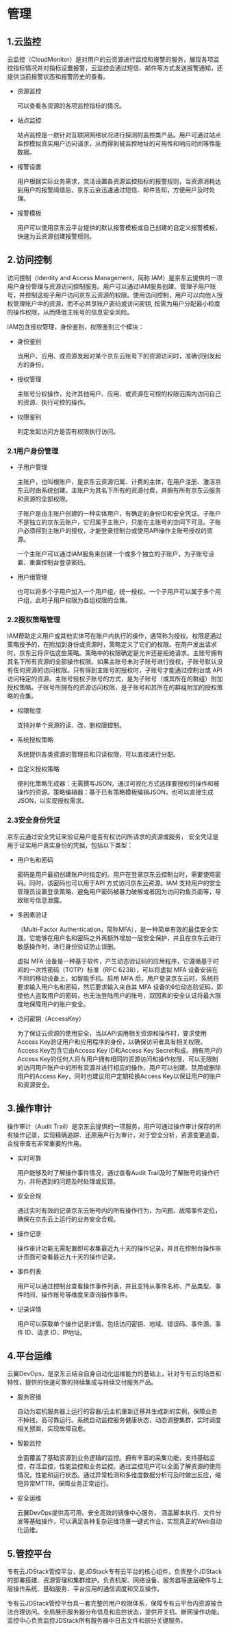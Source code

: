 # 管理

## 1.云监控

  云监控（CloudMonitor）是对用户的云资源进行监控和报警的服务，展现各项监控指标情况并对指标设置报警，云监控会通过短信、邮件等方式发送报警通知，还提供当前报警状态和报警历史的查看。

- 资源监控

  可以查看各资源的各项监控指标的情况。

- 站点监控

  站点监控是一款针对互联网网络状况进行探测的监控类产品。用户可通过站点监控模拟真实用户访问请求，从而得到被监控地址的可用性和响应时间等性能数据。

- 报警设置

  用户根据实际业务需求，灵活设置各资源监控指标的报警规则，当资源消耗达到用户的报警阈值后，京东云会迅速通过短信、邮件告知，方便用户及时处理。

- 报警模板

  用户可以使用京东云平台提供的默认报警模板或自己创建的自定义报警模板，快速为云资源创建报警规则。


## 2.访问控制

访问控制（Identity and Access Management，简称 IAM）是京东云提供的一项用户身份管理与资源访问控制服务。用户可以通过IAM服务创建、管理子用户账号，并控制这些子用户访问京东云资源的权限。使用访问控制，用户可以向他人授权管理账户中的资源，而不必共享账户密码或访问密钥, 按需为用户分配最小粒度的操作权限，从而降低主账号的信息安全风险。

IAM包含授权管理，身份鉴别，权限鉴别三个模块：

- 身份鉴别

  当用户、应用、或资源发起对某个京东云账号下的资源访问时，准确识别发起方的身份。

- 授权管理

  主账号分权操作，允许其他用户、应用、或资源在可控的权限范围内访问自己的资源、执行可控的操作。

- 权限鉴别

  判定发起访问方是否有权限执行访问。

### 2.1用户身份管理

- 子用户管理

  主账户，也叫根账户，是京东云资源归属、计费的主体，在用户注册、激活京东云时由系统创建。主账户为其名下所有的资源付费，并拥有所有京东云服务和资源的全部权限。

  子账户是由主账户创建的一种实体用户，有确定的身份ID和安全凭证。子账户不是独立的京东云账户，它归属于主账户，只能在主账号的空间下可见。子账户必须得到主账户的授权，才能登录控制台或使用API操作主账号授权的资源。

  一个主账户可以通过IAM服务来创建一个或多个独立的子账户，为子账号设置、重置控制台登录密码。

- 用户组管理

  也可以将多个子用户加入一个用户组，统一授权。一个子用户可以属于多个用户组，此时子用户权限为各组权限的合集。


### 2.2授权策略管理

IAM帮助定义用户或其他实体可在账户内执行的操作，通常称为授权。权限是通过策略授予的，在附加到身份或资源时，策略定义了它们的权限。在用户发出请求时，京东云将评估这些策略。策略中的权限确定是允许还是拒绝请求。主账号拥有其名下所有资源的全部操作权限。如果主账号未对子账号进行授权，子账号默认没有任何资源的访问权限。只有得到主账号的授权时，子账号才能通过控制台或 API 访问特定的资源。主账号授权子账号的方式，是为子账号（或其所在的群组）附加授权策略。子账号所拥有的资源访问权限，是子账号和其所在的群组附加的授权策略的合集。

- 权限粒度

  支持对单个资源的读、改、删权限控制。

- 系统授权策略

  系统提供各类资源的管理员和只读权限，可以直接进行分配。

- 自定义授权策略

  便利化策略生成器：无需撰写JSON，通过可视化方式选择要授权的操作和被操作的资源。策略编辑器：基于已有策略模板编辑JSON，也可以直接生成JSON，以实现授权需求。

### 2.3安全身份凭证

京东云通过安全凭证来验证用户是否有权访问所请求的资源或服务， 安全凭证是用于证实用户真实身份的凭据，包括以下类型：

- 用户名和密码

  密码是用户最初创建账户时指定的。用户在登录京东云控制台时，需要使用密码。同时，该密码也可以用于API 方式访问京东云资源。IAM 支持用户的安全管理员设置登录策略，避免用户密码被暴力破解或者因为访问钓鱼页面等，导致账号信息泄露。

- 多因素验证

  （Multi-Factor Authentication，简称MFA），是一种简单有效的最佳安全实践，它能够在用户名和密码之外再额外增加一层安全保护，并且在京东云进行敏感操作时，进行身份验证防止误删。

  虚拟 MFA 设备是一种基于软件，产生动态验证码的应用程序，它遵循基于时间的一次性密码（TOTP）标准（RFC 6238），可以将虚拟 MFA 设备安装在不同的移动设备上，如智能手机。启用 MFA 后，用户登录京东云时，系统将要求输入用户名和密码，然后要求输入来自其 MFA 设备的6位动态验证码，即使他人盗取用户的密码，也无法登陆用户的账号，双因素的安全认证将最大限度地保障用户的账户安全。

- 访问密钥（AccessKey）

  为了保证云资源的使用安全，当以API调用相关资源和操作时，要求使用Access Key验证用户和应用程序的身份，以确保访问者具有相关权限。Access Key包含它由Access Key ID和Access Key Secret构成。拥有用户的Access Key的任何人将与用户拥有相同的资源访问和操作权限，可以无限制的访问用户账户中的所有资源并进行相应的操作。用户可以创建、禁用或删除用户的Access Key，同时也建议用户定期轮换Access Key以保证用户的账户和资源安全。


## 3.操作审计

操作审计（Audit Trail）是京东云提供的一项服务，用户可通过操作审计保存的所有操作记录，实现精确追踪、还原用户行为审计，对于安全分析，资源变更追查，合规审查有非常重要的作用。

- 实时可靠

  用户能够及时了解操作事件情况，通过查看Audit Trail及时了解账号的操作行为，并将遇到的问题及时处理或反馈。

- 安全合规

  通过实时有效的记录京东云账号内的所有操作行为，为问题、故障事件定位，确保在京东云上运行的业务安全合规。

- 操作记录

  操作审计功能无需配置即可收集最近九十天的操作记录，并且在控制台操作审计页面可查看最近九十天的操作记录。

- 事件列表

  用户可以通过控制台查看操作事件列表，并且支持从事件名称、产品类型、事件时间、操作账号等维度来查询操作事件。

- 记录详情

  用户可以获取单个操作记录详情，包括访问密钥、地域、错误码、事件源、事件 ID、请求 ID、IP地址。


## 4.平台运维

云翼DevOps，是京东云结合自身自动化运维能力的基础上，针对专有云的场景和特性，提供的快速可靠的持续集成与持续交付服务产品。

- 服务容错

  自动为宕机服务器上运行的容器/云主机重新迁移并生成新的实例，保障业务不掉线，高可靠运行。系统自动监控服务健康状态，动态调整集群，实时调度相关预案，实现故障自愈。

- 智能监控

  全面覆盖了基础资源到业务逻辑的监控。拥有丰富的采集功能，支持基础监控，存活监控，性能监控和业务监控。通过监控用户可以全面了解资源的使用情况，性能和运行状态。通过异常检测和多维度数据分析可及时做出反应，缩短异常MTTR，保障业务正常运行。

- 安全运维

  云翼DevOps提供高可用、安全高效的镜像中心服务， 涵盖脚本执行、文件分发等基础操作，可以满足各种复杂运维场景一键式作业，实现真正的Web自动化运维。


## 5.管控平台

  专有云JDStack管控平台，是JDStack专有云平台的核心组件，负责整个JDStack的部署搭建、资源管理和集群维护。负责机架、网络设备、服务器等底层硬件与上层操作系统、基础服务、平台应用的通信调度和交互操作。

  专有云JDStack管控平台具一套完整的用户权限体系，保障专有云平台内资源被合法合理访问。全局展示服务器分布信息和监控状态，提供开关机、断网操作功能。监控中心负责监控JDStack所有服务器中日志文件和部分关键服务。
